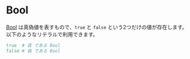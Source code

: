 # Bool

[Bool](http://crystal-lang.org/api/Bool.html) は真偽値を表すもので、`true` と `false` という2つだけの値が存在します。以下のようなリテラルで利用できます。


```ruby
true  # 真 である Bool
false # 偽 である Bool
```
